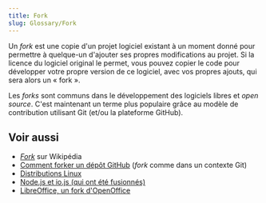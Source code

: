 ```yaml
---
title: Fork
slug: Glossary/Fork
---
```


Un _fork_ est une copie d'un projet logiciel existant à un moment donné pour permettre à quelque-un d'ajouter ses propres modifications au projet. Si la licence du logiciel original le permet, vous pouvez copier le code pour développer votre propre version de ce logiciel, avec vos propres ajouts, qui sera alors un « fork ».

Les _forks_ sont communs dans le développement des logiciels libres et _open source_. C'est maintenant un terme plus populaire grâce au modèle de contribution utilisant Git (et/ou la plateforme GitHub).

## Voir aussi

- [<i lang="en">Fork</i>](<https://fr.wikipedia.org/wiki/Fork_(développement_logiciel)>) sur Wikipédia
- [Comment forker un dépôt GitHub](https://help.github.com/articles/fork-a-repo/) (_fork_ comme dans un contexte Git)
- [Distributions Linux](https://upload.wikimedia.org/wikipedia/commons/1/1b/Linux_Distribution_Timeline.svg)
- [Node.js et io.js (qui ont été fusionnés)](https://nodejs.org/en/blog/announcements/foundation-v4-announce/)
- [LibreOffice, un fork d'OpenOffice](https://www.libreoffice.org/about-us/who-are-we/)
